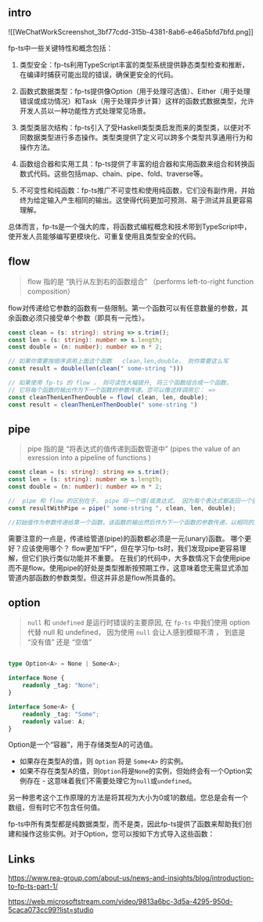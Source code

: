 ## intro

![[WeChatWorkScreenshot_3bf77cdd-315b-4381-8ab6-e46a5bfd7bfd.png]]

fp-ts中一些关键特性和概念包括：

1. 类型安全：fp-ts利用TypeScript丰富的类型系统提供静态类型检查和推断，在编译时捕获可能出现的错误，确保更安全的代码。

2. 函数式数据类型：fp-ts提供像Option（用于处理可选值）、Either（用于处理错误或成功情况）和Task（用于处理异步计算）这样的函数式数据类型，允许开发人员以一种功能性方式处理常见场景。

3. 类型类层次结构：fp-ts引入了受Haskell类型类启发而来的类型类，以便对不同数据类型进行多态操作。类型类提供了定义可以跨多个类型共享通用行为和操作方法。

4. 函数组合器和实用工具：fp-ts提供了丰富的组合器和实用函数来组合和转换函数式代码。这些包括map、chain、pipe、fold、traverse等。

5. 不可变性和纯函数：fp-ts推广不可变性和使用纯函数，它们没有副作用，并始终为给定输入产生相同的输出。这使得代码更加可预测、易于测试并且更容易理解。

总体而言，fp-ts是一个强大的库，将函数式编程概念和技术带到TypeScript中，使开发人员能够编写更模块化、可重复使用且类型安全的代码。


## flow
> flow 指的是 “执行从左到右的函数组合” （performs left-to-right function composition）

flow对传递给它参数的函数有一些限制。第一个函数可以有任意数量的参数，其余函数必须只接受单个参数（即具有一元性）。

```ts
const clean = (s: string): string => s.trim();
const len = (s: string): number => s.length;
const double = (n: number): number => n * 2;

// 如果你需要按顺序调用上面这个函数   clean,len,double， 则你需要这么写
const result = double(len(clean(" some-string ")))

// 如果使用 fp-ts 的 flow ， 则可读性大幅提升, 将三个函数组合成一个函数，
// 它将每个函数的输出作为下一个函数的参数传递。您可以像这样调用它： =>
const cleanThenLenThenDouble = flow( clean, len, double); 
const result = cleanThenLenThenDouble(" some-string ")

```

## pipe
> pipe 指的是 “将表达式的值传递到函数管道中” (pipes the value of an exression into a pipeline of functions )

```ts
const clean = (s: string): string => s.trim();
const len = (s: string): number => s.length;
const double = (n: number): number => n * 2;

//  pipe 和 flow 的区别在于， pipe 将一个值(或表达式， 因为每个表达式都返回一个值) 作为第一个参数， 你可以像这样来调用它 :
const resultWithPipe = pipe(" some-string ", clean, len, double);

//初始值作为参数传递给第一个函数。该函数的输出然后作为下一个函数的参数传递，以相同的方式进行流程控制。


```

需要注意的一点是，传递给管道(pipe)的函数都必须是一元(unary)函数。
哪个更好？应该使用哪个？
flow更加“FP”，但在学习fp-ts时，我们发现pipe更容易理解，但它们执行类似功能并不重要。
在我们的代码中，大多数情况下会使用pipe而不是flow。使用pipe的好处是类型推断按预期工作，这意味着您无需显式添加管道内部函数的参数类型。但这并非总是flow所具备的。

## option
> `null` 和 `undefined` 是运行时错误的主要原因,  在 `fp-ts`  中我们使用 option 代替 null 和 undefined， 因为使用 `null` 会让人感到模糊不清 ， 到底是 “没有值” 还是 “空值” 


```ts

type Option<A> = None | Some<A>;

interface None {
	readonly _tag: "None";
}

interface Some<A> {
	readonly _tag: "Some";
	readonly value: A;
}

```

Option是一个“容器”，用于存储类型A的可选值。
- 如果存在类型A的值，则 `Option` 将是 `Some<A>` 的实例。
- 如果不存在类型A的值，则`Option`将是`None`的实例，但始终会有一个Option实例存在 - 这意味着我们不需要处理它为`null`或`undefined`。

另一种思考这个工作原理的方法是将其视为大小为0或1的数组。您总是会有一个数组，但有时它不包含任何值。

fp-ts中所有类型都是纯数据类型，而不是类，因此fp-ts提供了函数来帮助我们创建和操作这些实例。对于Option，您可以按如下方式导入这些函数：



## Links

https://www.rea-group.com/about-us/news-and-insights/blog/introduction-to-fp-ts-part-1/

https://web.microsoftstream.com/video/9813a6bc-3d5a-4295-950d-5caca073cc99?list=studio